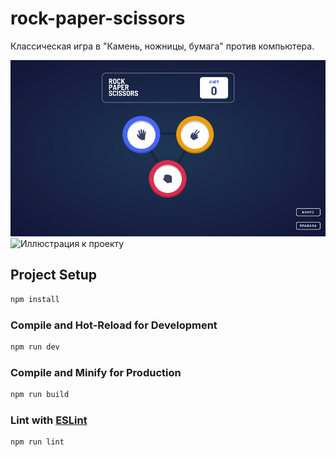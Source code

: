 # rock-paper-scissors

Классическая игра в "Камень, ножницы, бумага" против компьютера.

![Иллюстрация к проекту](https://github.com/SvetlanaPivovarova/rock-paper-scissors/blob/main/src/assets/images/main.png)
![Иллюстрация к проекту](https://github.com/SvetlanaPivovarova/rock-paper-scissors/blob/main/src/assets/images/gaim.png)

## Project Setup

```sh
npm install
```

### Compile and Hot-Reload for Development

```sh
npm run dev
```

### Compile and Minify for Production

```sh
npm run build
```

### Lint with [ESLint](https://eslint.org/)

```sh
npm run lint
```
